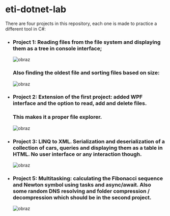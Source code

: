 # eti-dotnet-lab

There are four projects in this repository, each one is made to practice a different tool in C#:

* ### Project 1: Reading files from the file system and displaying them as a tree in console interface;
    ![obraz](https://github.com/mikibak/eti-dotnet-lab/assets/107919074/8d6c351e-4717-44ee-81a6-f362a415dc7a)    
    ### Also finding the oldest file and sorting files based on size:    
    ![obraz](https://github.com/mikibak/eti-dotnet-lab/assets/107919074/87ce5805-c954-454c-9b44-c8283d9b28b8)

* ### Project 2: Extension of the first project: added WPF interface and the option to read, add and delete files.  
    ### This makes it a proper file explorer.  
    ![obraz](https://github.com/mikibak/eti-dotnet-lab/assets/107919074/2a58cf8a-821f-4244-98d3-8cd2b34a90f7)  

* ### Project 3: LINQ to XML. Serialization and deserialization of a collection of cars, queries and displaying them as a table in HTML. No user interface or any interaction though.  
    ![obraz](https://github.com/mikibak/eti-dotnet-lab/assets/107919074/72089c4f-9fe2-4da8-9246-7f10668d6d89)

* ### Project 5: Multitasking: calculating the Fibonacci sequence and Newton symbol using tasks and async/await. Also some random DNS resolving and folder compression / decompression which should be in the second project.  
    ![obraz](https://github.com/mikibak/eti-dotnet-lab/assets/107919074/1d2e2fa0-f4cf-4b38-9384-e60c355b78c9)
